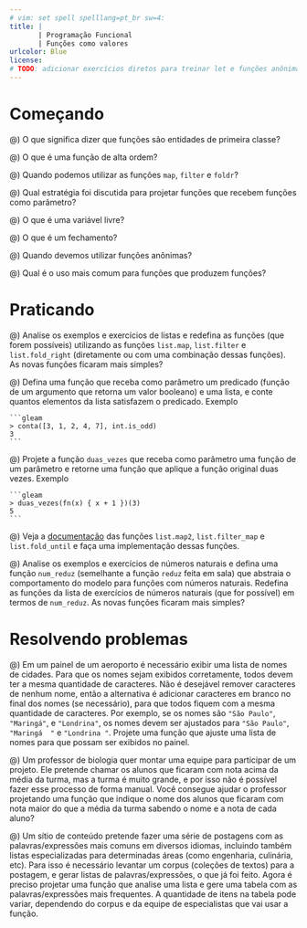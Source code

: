 ```yaml
---
# vim: set spell spelllang=pt_br sw=4:
title: |
       | Programação Funcional
       | Funções como valores
urlcolor: Blue
license:
# TODO: adicionar exercícios diretos para treinar let e funções anônimas?
---
```


# Começando

@) O que significa dizer que funções são entidades de primeira classe?

@) O que é uma função de alta ordem?

@) Quando podemos utilizar as funções `map`, `filter` e `foldr`?

@) Qual estratégia foi discutida para projetar funções que recebem funções como parâmetro?

@) O que é uma variável livre?

@) O que é um fechamento?

@) Quando devemos utilizar funções anônimas?

@) Qual é o uso mais comum para funções que produzem funções?


# Praticando

@) Analise os exemplos e exercícios de listas e redefina as funções (que forem possíveis) utilizando as funções `list.map`, `list.filter` e `list.fold_right` (diretamente ou com uma combinação dessas funções). As novas funções ficaram mais simples?

@) Defina uma função que receba como parâmetro um predicado (função de um argumento que retorna um valor booleano) e uma lista, e conte quantos elementos da lista satisfazem o predicado. Exemplo

    ```gleam
    > conta([3, 1, 2, 4, 7], int.is_odd)
    3
    ```

@) Projete a função `duas_vezes` que receba como parâmetro uma função de um parâmetro e retorne uma função que aplique a função original duas vezes. Exemplo

    ```gleam
    > duas_vezes(fn(x) { x + 1 })(3)
    5
    ```

@) Veja a [documentação](https://hexdocs.pm/gleam_stdlib/gleam/list.html) das funções `list.map2`, `list.filter_map` e `list.fold_until` e faça uma implementação dessas funções.


@) Analise os exemplos e exercícios de números naturais e defina uma função `num_reduz` (semelhante a função `reduz` feita em sala) que abstraia o comportamento do modelo para funções com números naturais. Redefina as funções da lista de exercícios de números naturais (que for possível) em termos de `num_reduz`. As novas funções ficaram mais simples?

<!--
@) (Desafio)^[[Structure and Interpretation of Computer Programs](https://mitpress.mit.edu/sicp/)] A seguir é apresentado uma representação procedural para um par. Para esta representação, verifique que `(first (cons x y))` produz `x` para quaisquer objetos `x` e `y`.

    ```
    (define (cons x y)
      (λ (m) (m x y)))

    (define (first z)
      (z (λ (p q) p)))
    ```

    Qual é a definição correspondente de `rest`{.scheme}? (Dica: para verificar que isto funciona, faça uso do modelo de substituição).
-->

# Resolvendo problemas

@) Em um painel de um aeroporto é necessário exibir uma lista de nomes de cidades. Para que os nomes sejam exibidos corretamente, todos devem ter a mesma quantidade de caracteres. Não é desejável remover caracteres de nenhum nome, então a alternativa é adicionar caracteres em branco no final dos nomes (se necessário), para que todos fiquem com a mesma quantidade de caracteres. Por exemplo, se os nomes são `"São Paulo"`, `"Maringá"`, e `"Londrina"`, os nomes devem ser ajustados para `"São Paulo"`, `"Maringá  "` e `"Londrina "`. Projete uma função que ajuste uma lista de nomes para que possam ser exibidos no painel.

@) Um professor de biologia quer montar uma equipe para participar de um projeto. Ele pretende chamar os alunos que ficaram com nota acima da média da turma, mas a turma é muito grande, e por isso não é possível fazer esse processo de forma manual. Você consegue ajudar o professor projetando uma função que indique o nome dos alunos que ficaram com nota maior do que a média da turma sabendo o nome e a nota de cada aluno?

@) Um sítio de conteúdo pretende fazer uma série de postagens com as palavras/expressões mais comuns em diversos idiomas, incluindo também listas especializadas para determinadas áreas (como engenharia, culinária, etc). Para isso é necessário levantar um corpus (coleções de textos) para a postagem, e gerar listas de palavras/expressões, o que já foi feito. Agora é preciso projetar uma função que analise uma lista e gere uma tabela com as palavras/expressões mais frequentes. A quantidade de itens na tabela pode variar, dependendo do corpus e da equipe de especialistas que vai usar a função.
